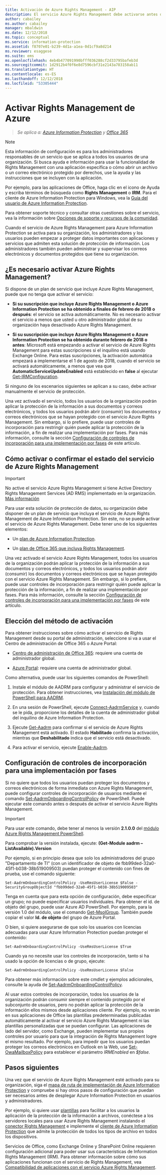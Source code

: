 ```yaml
---
title: Activación de Azure Rights Management - AIP
description: El servicio Azure Rights Management debe activarse antes de que la organización pueda empezar a proteger documentos y correos electrónicos con aplicaciones y servicios que admiten esta solución de protección de información.
author: cabailey
ms.author: cabailey
manager: mbaldwin
ms.date: 12/12/2018
ms.topic: conceptual
ms.service: information-protection
ms.assetid: f8707e01-b239-4d1a-a1ea-0d1cf9a8d214
ms.reviewer: esaggese
ms.suite: ems
ms.openlocfilehash: 4eb4b477091990bfff036288cf2d33795bafeb3d
ms.sourcegitcommit: 1d2912b4f0f6e8d7596cbf31e2143a783158ab11
ms.translationtype: HT
ms.contentlocale: es-ES
ms.lasthandoff: 12/12/2018
ms.locfileid: "53305444"
---
```

# <a name="activating-azure-rights-management"></a>Activar Rights Management de Azure

>*Se aplica a: [Azure Information Protection](https://azure.microsoft.com/pricing/details/information-protection) y [Office 365](https://download.microsoft.com/download/E/C/F/ECF42E71-4EC0-48FF-AA00-577AC14D5B5C/Azure_Information_Protection_licensing_datasheet_EN-US.pdf)*

> [!NOTE]
> Esta información de configuración es para los administradores responsables de un servicio que se aplica a todos los usuarios de una organización. Si busca ayuda e información para usar la funcionalidad de Rights Management con una aplicación específica o cómo abrir un archivo o un correo electrónico protegido por derechos, use la ayuda y las instrucciones que se incluyen con la aplicación.
>
> Por ejemplo, para las aplicaciones de Office, haga clic en el icono de Ayuda y escriba términos de búsqueda como **Rights Management** o **IRM**. Para el cliente de Azure Information Protection para Windows, vea la [Guía del usuario de Azure Information Protection](./rms-client/client-user-guide.md).
>
> Para obtener soporte técnico y consultar otras cuestiones sobre el servicio, vea la información sobre [Opciones de soporte y recursos de la comunidad](information-support.md#support-options-and-community-resources).

Cuando el servicio de Azure Rights Management para Azure Information Protection se activa para su organización, los administradores y los usuarios pueden empezar a proteger datos importantes con aplicaciones y servicios que admiten esta solución de protección de información. Los administradores también pueden administrar y supervisar los correos electrónicos y documentos protegidos que tiene su organización. 


## <a name="do-you-need-to-activate-azure-rights-management"></a>¿Es necesario activar Azure Rights Management?

Si dispone de un plan de servicio que incluye Azure Rights Management, puede que no tenga que activar el servicio:

- **Si su suscripción que incluye Azure Rights Management o Azure Information Protection se ha obtenido a finales de febrero de 2018 o después**: el servicio se activa automáticamente. No es necesario activar el servicio a menos que usted u otro administrador global de su organización haya desactivado Azure Rights Management.

- **Si su suscripción que incluye Azure Rights Management o Azure Information Protection se ha obtenido durante febrero de 2018 o antes**: Microsoft está empezando a activar el servicio de Azure Rights Management para estas suscripciones si el inquilino está usando Exchange Online. Para estas suscripciones, la activación automática empezará a implementarse el 1 de agosto de 2018, cuando el servicio se activará automáticamente, a menos que vea que **AutomaticServiceUpdateEnabled** está establecido en **false** al ejecutar [Get-IRMConfiguration](/powershell/module/exchange/encryption-and-certificates/get-irmconfiguration?view=exchange-ps). 

Si ninguno de los escenarios siguientes se aplican a su caso, debe activar manualmente el servicio de protección. 

Una vez activado el servicio, todos los usuarios de la organización podrán aplicar la protección de la información a sus documentos y correos electrónicos, y todos los usuarios podrán abrir (consumir) los documentos y correos electrónicos que se hayan protegido con el servicio Azure Rights Management. Sin embargo, si lo prefiere, puede usar controles de incorporación para restringir quién puede aplicar la protección de la información, a fin de realizar una implementación por fases. Para más información, consulte la sección [Configuración de controles de incorporación para una implementación por fases](#configuring-onboarding-controls-for-a-phased-deployment) de este artículo.

## <a name="how-to-activate-or-confirm-the-status-of-the-azure-rights-management-service"></a>Cómo activar o confirmar el estado del servicio de Azure Rights Management 

> [!IMPORTANT]
> No active el servicio Azure Rights Management si tiene Active Directory Rights Management Services (AD RMS) implementado en la organización. [Más información](prepare-environment-adrms.md)

Para usar esta solución de protección de datos, su organización debe disponer de un plan de servicio que incluya el servicio de Azure Rights Management de Azure Information Protection. Sin este, no se puede activar el servicio de Azure Rights Management. Debe tener uno de los siguientes elementos:

- Un [plan de Azure Information Protection](https://www.microsoft.com/cloud-platform/azure-information-protection-pricing). 

- Un [plan de Office 365 que incluya Rights Management](https://download.microsoft.com/download/E/C/F/ECF42E71-4EC0-48FF-AA00-577AC14D5B5C/Azure_Information_Protection_licensing_datasheet_EN-US.pdf).

Una vez activado el servicio Azure Rights Management, todos los usuarios de la organización podrán aplicar la protección de la información a sus documentos y correos electrónicos, y todos los usuarios podrán abrir (consumir) los documentos y correos electrónicos que se hayan protegido con el servicio Azure Rights Management. Sin embargo, si lo prefiere, puede usar controles de incorporación para restringir quién puede aplicar la protección de la información, a fin de realizar una implementación por fases. Para más información, consulte la sección [Configuración de controles de incorporación para una implementación por fases](#configuring-onboarding-controls-for-a-phased-deployment) de este artículo.

## <a name="choosing-your-activation-method"></a>Elección del método de activación

Para obtener instrucciones sobre cómo activar el servicio de Rights Management desde su portal de administración, seleccione si va a usar el Centro de administración de Office 365 o Azure Portal:

- [Centro de administración de Office 365](activate-office365.md): requiere una cuenta de administrador global.

- [Azure Portal](activate-azure.md): requiere una cuenta de administrador global.

Como alternativa, puede usar los siguientes comandos de PowerShell:

1. Instale el módulo de AADRM para configurar y administrar el servicio de protección. Para obtener instrucciones, vea [Instalación del módulo de PowerShell para AADRM](install-powershell.md).

2. En una sesión de PowerShell, ejecute [Connect-AadrmService](/powershell/module/aadrm/connect-aadrmservice) y, cuando se le pida, proporcione los detalles de la cuenta de administrador global del inquilino de Azure Information Protection.

3. Ejecute [Get-Aadrm](/powershell/aadrm/vlatest/get-aadrm) para confirmar si el servicio de Azure Rights Management está activado. El estado **Habilitado** confirma la activación, mientras que **Deshabilitado** indica que el servicio está desactivado.

4. Para activar el servicio, ejecute [Enable-Aadrm](/powershell/aadrm/vlatest/enable-aadrm).

## <a name="configuring-onboarding-controls-for-a-phased-deployment"></a>Configuración de controles de incorporación para una implementación por fases
Si no quiere que todos los usuarios puedan proteger los documentos y correos electrónicos de forma inmediata con Azure Rights Management, puede configurar controles de incorporación de usuarios mediante el comando [Set-AadrmOnboardingControlPolicy](/powershell/module/aadrm/set-aadrmonboardingcontrolpolicy) de PowerShell. Puede ejecutar este comando antes o después de activar el servicio Azure Rights Management.

> [!IMPORTANT]
> Para usar este comando, debe tener al menos la versión **2.1.0.0** del [módulo Azure Rights Management PowerShell](https://www.powershellgallery.com/packages/AADRM).
>
> Para comprobar la versión instalada, ejecute: **(Get-Module aadrm –ListAvailable).Version**

Por ejemplo, si en principio desea que solo los administradores del grupo "Departamento de TI" (con un identificador de objeto de fbb99ded-32a0-45f1-b038-38b519009503) puedan proteger el contenido con fines de prueba, use el comando siguiente:

```
Set-AadrmOnboardingControlPolicy -UseRmsUserLicense $False -SecurityGroupObjectId "fbb99ded-32a0-45f1-b038-38b519009503"
```

Tenga en cuenta que para esta opción de configuración, debe especificar un grupo; no puede especificar usuarios individuales. Para obtener el id. de objeto del grupo, puede usar Azure AD PowerShell. Por ejemplo, para la versión 1.0 del módulo, use el comando [Get-MsolGroup](/powershell/msonline/v1/get-msolgroup). También puede copiar el valor **Id. de objeto** del grupo de Azure Portal.

O bien, si quiere asegurarse de que solo los usuarios con licencias adecuadas para usar Azure Information Protection puedan proteger el contenido:

```
Set-AadrmOnboardingControlPolicy -UseRmsUserLicense $True
```

Cuando ya no necesite usar los controles de incorporación, tanto si ha usado la opción de licencias o de grupo, ejecute:

```
Set-AadrmOnboardingControlPolicy -UseRmsUserLicense $False
```

Para obtener más información sobre este cmdlet y ejemplos adicionales, consulte la ayuda de [Set-AadrmOnboardingControlPolicy](/powershell/aadrm/vlatest/set-aadrmonboardingcontrolpolicy).

Al usar estos controles de incorporación, todos los usuarios de la organización podrán consumir siempre el contenido protegido por el subconjunto de usuarios, pero no podrán aplicar la protección de la información ellos mismos desde aplicaciones cliente. Por ejemplo, no verán en sus aplicaciones de Office las plantillas predeterminadas publicadas automáticamente al activar el servicio Azure Rights Management ni las plantillas personalizadas que se puedan configurar. Las aplicaciones de lado del servidor, como Exchange, pueden implementar sus propios controles por usuario para que la integración de Rights Management logre el mismo resultado. Por ejemplo, para impedir que los usuarios puedan proteger los correos electrónicos en Outlook en la Web, use [Set-OwaMailboxPolicy](/powershell/module/exchange/client-access/set-owamailboxpolicy?view=exchange-ps) para establecer el parámetro *IRMEnabled* en *$false*.


## <a name="next-steps"></a>Pasos siguientes
Una vez que el servicio de Azure Rights Management esté activado para su organización, siga el [mapa de ruta de implementación de Azure Information Protection](deployment-roadmap.md) y compruebe si hay otros pasos de configuración que puedan ser necesarios antes de desplegar Azure Information Protection en usuarios y administradores. 

Por ejemplo, si quiere usar [plantillas](configure-policy-templates.md) para facilitar a los usuarios la aplicación de la protección de la información a archivos, conéctese a los servidores locales para usar Azure Rights Management instalando el [conector Rights Management](deploy-rms-connector.md) e implemente el [cliente de Azure Information Protection](./rms-client/aip-client.md) que admite la protección de todos los tipos de archivo en todos los dispositivos. 

Servicios de Office, como Exchange Online y SharePoint Online requieren configuración adicional para poder usar sus características de Information Rights Management (IRM). Para obtener información sobre cómo sus aplicaciones funcionan con el servicio de Rights Management, vea [Compatibilidad de aplicaciones con el servicio Azure Rights Management](applications-support.md).


